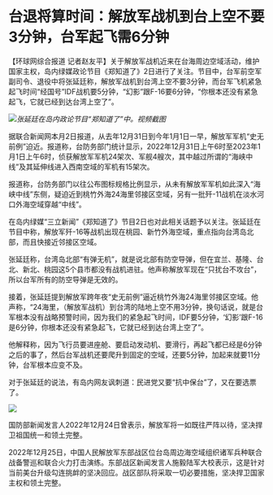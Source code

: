 # 台退将算时间：解放军战机到台上空不要3分钟，台军起飞需6分钟

【环球网综合报道
记者赵友平】关于解放军战机近来在台海周边空域活动，维护国家主权，岛内绿媒政论节目《郑知道了》2日进行了关注。节目中，台军前空军副司令、退役中将张延廷称，解放军战机到台湾上空不要3分钟，而台军飞机紧急起飞时间“经国号”IDF战机要5分钟，“幻影”跟F-16要6分钟，“你根本还没有紧急起飞，它就已经到达台湾上空了”。

![](https://inews.gtimg.com/newsapp_bt/0/15593465269/1000)_张延廷在岛内政论节目“郑知道了”中。视频截图_

据联合新闻网本月2日报道，从去年12月31日到今年1月1日一早，解放军军机“史无前例”迫近。报道称，台防务部门统计显示，2022年12月31日上午6时至2023年1月1日上午6时，侦获解放军军机24架次、军舰4艘次，其中越过所谓的“海峡中线”及其延伸线进入西南空域的军机有15架次。

报道称，台防务部门以往公布图标规格比例显示，从未有解放军军机如此深入“海峡中线”东侧，疑迫近到桃竹外海24海里邻接区空域，另有一批歼-11战机在淡水河口外海空域穿越“中线”。

在岛内绿媒“三立新闻”《郑知道了》节目2日也对此相关话题予以关注。张延廷在节目中称，解放军歼-16等战机出现在桃园、新竹外海空域，重点指向台湾岛北部，而且快接近邻接区空域。

张延廷称，台湾岛北部“有弹无机”，就是说北部有防空导弹，但在宜兰、基隆、台北、新北、桃园这5个县市都没有战机进驻。他声称解放军现在“只扰台不攻台”，所以台军所有的防空导弹是无效的。

接着，张延廷提到解放军跨年夜“史无前例”逼近桃竹外海24海里邻接区空域。他声称，“24海里，（解放军战机）到台湾的陆地上空不用3分钟，换句话说，就是台军根本没有战略预警时间，因为我们的紧急起飞时间，IDF要5分钟，‘幻影’跟F-16是6分钟，你根本还没有紧急起飞，它就已经到达台湾上空了”。

他解释称，因为飞行员要进座舱、要启动发动机、要滑行，再起飞都已经是6分钟之后的事了，然后台军战机还要爬升到固定的空域，还要5分钟，加起来就要11分钟，台军根本应变不及。

对于张延廷的说法，有岛内网友讽刺道：民进党又要“抗中保台”了，又在要选票了。

![](https://inews.gtimg.com/newsapp_bt/0/15593465317/1000)

国防部新闻发言人2022年12月24日曾表示，解放军将一如既往严阵以待，坚决捍卫祖国统一和领土完整。

2022年12月25日，中国人民解放军东部战区位台岛周边海空域组织诸军兵种联合战备警巡和联合火力打击演练。东部战区新闻发言人施毅陆军大校表示，这是针对当前美台升级勾连挑衅的坚决回应。战区部队将采取一切必要措施，坚决捍卫国家主权和领土完整。

